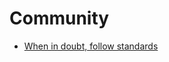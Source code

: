 # Community


 - [When in doubt, follow standards](../When%20in%20doubt,%20follow%20standards/index.md)
    
